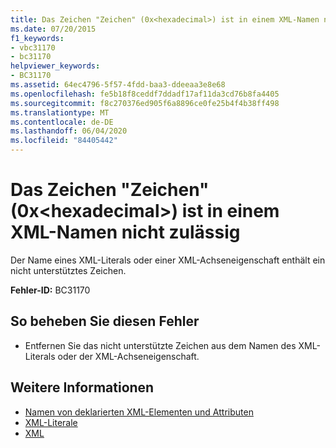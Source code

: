 ```yaml
---
title: Das Zeichen "Zeichen" (0x<hexadecimal>) ist in einem XML-Namen nicht zulässig
ms.date: 07/20/2015
f1_keywords:
- vbc31170
- bc31170
helpviewer_keywords:
- BC31170
ms.assetid: 64ec4796-5f57-4fdd-baa3-ddeeaa3e8e68
ms.openlocfilehash: fe5b18f8ceddf7ddadf17af11da3cd76b8fa4405
ms.sourcegitcommit: f8c270376ed905f6a8896ce0fe25b4f4b38ff498
ms.translationtype: MT
ms.contentlocale: de-DE
ms.lasthandoff: 06/04/2020
ms.locfileid: "84405442"
---
```

# <a name="character-character-0xhexadecimal-is-not-allowed-in-an-xml-name"></a>Das Zeichen "Zeichen" (0x\<hexadecimal>) ist in einem XML-Namen nicht zulässig
Der Name eines XML-Literals oder einer XML-Achseneigenschaft enthält ein nicht unterstütztes Zeichen.  
  
 **Fehler-ID:** BC31170  
  
## <a name="to-correct-this-error"></a>So beheben Sie diesen Fehler  
  
- Entfernen Sie das nicht unterstützte Zeichen aus dem Namen des XML-Literals oder der XML-Achseneigenschaft.  
  
## <a name="see-also"></a>Weitere Informationen

- [Namen von deklarierten XML-Elementen und Attributen](../programming-guide/language-features/xml/names-of-declared-xml-elements-and-attributes.md)
- [XML-Literale](../language-reference/xml-literals/index.md)
- [XML](../programming-guide/language-features/xml/index.md)
